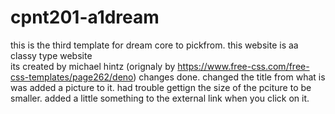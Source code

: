 # cpnt201-a1dream
this is the third template for dream core to pickfrom. this website is aa classy type website  
its created by michael hintz (orignaly by https://www.free-css.com/free-css-templates/page262/deno)
changes done. changed the title from what is was added a picture to it. had trouble gettign the size of the pciture to be smaller. 
added a little something to the external link when you click on it. 
